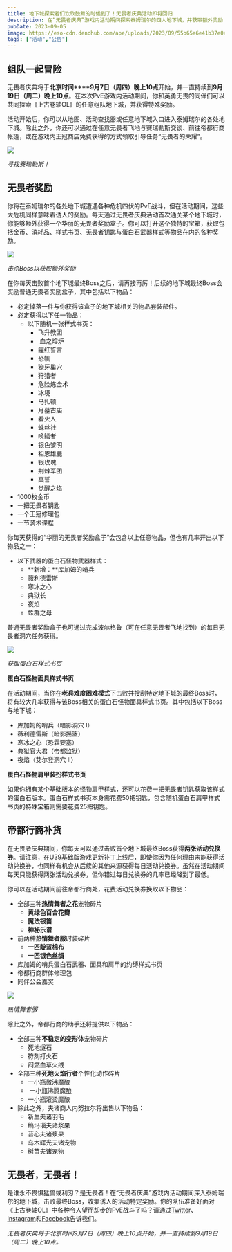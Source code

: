 ```yaml
---
title: 地下城探索者们欢欣鼓舞的时候到了！无畏者庆典活动即将回归
description: 在“无畏者庆典”游戏内活动期间探索泰姆瑞尔的四人地下城，并获取额外奖励！
pubDate: 2023-09-05
image: https://eso-cdn.denohub.com/ape/uploads/2023/09/55b65a6e41b37e0a74eb64b62f71fb9e.jpg
tags: ["活动","公告"]
---
```


## 组队一起冒险

无畏者庆典将于**北京时间****9月7日（周四）晚上10点**开始，并一直持续到**9月19日（周二）晚上10点**。在本次PvE游戏内活动期间，你和英勇无畏的同伴们可以共同探索《上古卷轴OL》的任意组队地下城，并获得特殊奖励。

活动开始后，你可以从地图、活动查找器或任意地下城入口进入泰姆瑞尔的各处地下城。除此之外，你还可以通过在任意无畏者飞地与赛瑞勒斯交谈、前往帝都行商帐篷，或在游戏内王冠商店免费获得的方式领取引导任务“无畏者的荣耀”。

![](https://eso-cdn.denohub.com/ape/uploads/2022/09/73f5287c12ad2a1ac276c76934e2f4bb.jpg)

<p class="text-gray-500 text-sm text-center"><i>寻找赛瑞勒斯！</i></p>

## 无畏者奖励

你将在泰姆瑞尔的各处地下城遭遇各种危机四伏的PvE战斗，但在活动期间，这些大危机同样意味着诱人的奖励。每天通过无畏者庆典活动首次通关某个地下城时，你能够额外获得一个华丽的无畏者奖励盒子。你可以打开这个独特的宝箱，获取包括金币、消耗品、样式书页、无畏者钥匙与蛋白石武器样式等物品在内的各种奖励。

![](https://eso-cdn.denohub.com/ape/uploads/2023/09/ac97ded8d7b519ef75b9a96bf30e5aa0.jpg)

<p class="text-gray-500 text-sm text-center"><i>击杀Boss以获取额外奖励</i></p>

在你每天击败首个地下城最终Boss之后，请再接再厉！后续的地下城最终Boss会奖励普通无畏者奖励盒子，其中包括以下物品：

- 必定掉落一件与你获得该盒子的地下城相关的物品套装部件。
- 必定获得以下任一物品：
  - 以下随机一张样式书页：
    - 飞升教团
    -  血之熔炉
    - 猩红誓言
    - 恐帆
    - 獠牙巢穴
    - 狩猎者
    - 危险炼金术
    - 冰境
    - 马扎顿
    - 月墓古庙
    - 看火人
    - 蛛丝社
    - 唤鳞者
    - 银色黎明
    - 祖恩雄鹿
    - 银玫瑰
    - 荆棘军团
    - 真誓
    - 觉醒之焰
- 1000枚金币
- 一把无畏者钥匙
- 一个王冠修理包
- 一节骑术课程

你每天获得的“华丽的无畏者奖励盒子”会包含以上任意物品，但也有几率开出以下物品之一：

- 以下武器的蛋白石怪物武器样式：
  - **新增：**库加姆的哨兵
  - 薇利德雷斯
  - 寒冰之心
  - 典狱长
  - 夜焰
  - 蛛群之母

普通无畏者奖励盒子也可通过完成波尔格鲁（可在任意无畏者飞地找到）的每日无畏者洞穴任务获得。

![](https://eso-cdn.denohub.com/ape/uploads/2023/09/dacc1d3e26f379623682139c009234fc.jpg)

<p class="text-gray-500 text-sm text-center"><i>获取蛋白石样式书页</i></p>

**蛋白石怪物面具样式书页**

在活动期间，当你在**老兵难度困难模式**下击败并搜刮特定地下城的最终Boss时，将有较大几率获得与该Boss相关的蛋白石怪物面具样式书页。其中包括以下Boss与地下城：

- 库加姆的哨兵（暗影洞穴 I）
- 薇利德雷斯（暗影摇篮）
- 寒冰之心（恐霜要塞）
- 典狱官大君（帝都监狱）
- 夜焰（艾尔登洞穴 II）

**蛋白石怪物肩甲装扮样式书页**

如果你拥有某个基础版本的怪物肩甲样式，还可以花费一把无畏者钥匙获取该样式的蛋白石版本。蛋白石样式书页本身需花费50把钥匙，包含随机蛋白石肩甲样式书页的特殊宝箱则需要花费25把钥匙。

## 帝都行商补货

在无畏者庆典期间，你每天可以通过击败首个地下城最终Boss获得**两张活动兑换券**。请注意，在U39基础版游戏更新补丁上线后，即使你因为任何理由未能获得活动兑换券，也同样有机会从后续的其他来源获得每日活动兑换券。虽然在活动期间每天只能获得两张活动兑换券，但你错过每日兑换券的几率已经降到了最低。

你可以在活动期间前往帝都行商处，花费活动兑换券换取以下物品：

- 全部三种**热情舞者之花**宠物碎片
  - **黄绿色百合花瓣**
  - **魔法银笛**
  - **神秘乐谱**
- 前两种**热情舞者服**时装碎片
  - **一匹靛蓝棉布**
  - **一匹银色丝绸**
- 库加姆的哨兵蛋白石武器、面具和肩甲的约缚样式书页
- 帝都行商群体修理包
- 同伴公会嘉奖

![](https://eso-cdn.denohub.com/ape/uploads/2023/07/72f6c741dec03864b7ae6048f5261b1f.jpg)

<p class="text-gray-500 text-sm text-center"><i>热情舞者服</i></p>

除此之外，帝都行商的助手还将提供以下物品：

- 全部三种**不稳定的变形体**宠物碎片
  - 死地燧石
  - 符刻打火石
  - 闷燃血草火绒
- 全部三种**死地火焰行者**个性化动作碎片
  - 一小瓶微沸魔酿
  -  一小瓶沸腾魔酿
  - 一小瓶滚烫魔酿
- 除此之外，夫诸商人内努拉尔将出售以下物品：
  - 新生夫诸羽毛
  - 缟玛瑙夫诸浆果
  - 苔心夫诸浆果
  - 乌木辉光夫诸宠物
  - 树苗夫诸宠物

## 无畏者，无畏者！

是谁永不畏惧猛兽或利刃？是无畏者！在“无畏者庆典”游戏内活动期间深入泰姆瑞尔的地下城，击败最终Boss，收集诱人的活动特定奖励。你的队伍准备好面对《上古卷轴OL》中各种令人望而却步的PvE战斗了吗？请通过[Twitter](https://twitter.com/TESOnline)、[Instagram](https://www.instagram.com/elderscrollsonline/)和[Facebook](https://www.facebook.com/elderscrollsonline)告诉我们。

_无畏者庆典将于北京时间9月7日（周四）晚上10点开始，并一直持续到9月19日（周二）晚上10点。_
